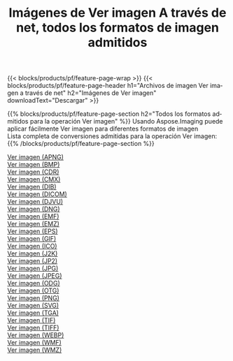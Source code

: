 ﻿---
title: Imágenes de Ver imagen A través de net, todos los formatos de imagen admitidos 
weight: 3920
url: /es/net/viewer 
lang: es
langdirlevel: 2
locales: zh-hans,ja,it,ru,de,es,fr,nl,id,lt,pl,pt,vi,tr,ko,zh-hant,ar,hi,th,sv,cs,uk,he
description: Usando Aspose.Imaging puede fácilmente Ver imagen imágenes a través de net
---

{{< blocks/products/pf/feature-page-wrap >}}
{{< blocks/products/pf/feature-page-header h1="Archivos de imagen Ver imagen a través de net" h2="Imágenes de Ver imagen" downloadText="Descargar" >}}


{{% blocks/products/pf/feature-page-section  h2="Todos los formatos admitidos para la operación Ver imagen" %}}
Usando Aspose.Imaging puede aplicar fácilmente Ver imagen para diferentes formatos de imagen
<br/>
Lista completa de conversiones admitidas para la operación Ver imagen:
{{% /blocks/products/pf/feature-page-section %}}
<div class="container-fluid productfamilypage bg-gray">
    <div class="convertypes bg-gray agp-content section">
        <div class="container">
		<div class="row other-converters">
		    <div class='col-md-2 other-converter remove-lp remove-rp'><a href="/imaging/es/net/viewer/apng" >Ver imagen (APNG)</a></div><div class='col-md-2 other-converter remove-lp remove-rp'><a href="/imaging/es/net/viewer/bmp" >Ver imagen (BMP)</a></div><div class='col-md-2 other-converter remove-lp remove-rp'><a href="/imaging/es/net/viewer/cdr" >Ver imagen (CDR)</a></div><div class='col-md-2 other-converter remove-lp remove-rp'><a href="/imaging/es/net/viewer/cmx" >Ver imagen (CMX)</a></div><div class='col-md-2 other-converter remove-lp remove-rp'><a href="/imaging/es/net/viewer/dib" >Ver imagen (DIB)</a></div><div class='col-md-2 other-converter remove-lp remove-rp'><a href="/imaging/es/net/viewer/dicom" >Ver imagen (DICOM)</a></div><div class='col-md-2 other-converter remove-lp remove-rp'><a href="/imaging/es/net/viewer/djvu" >Ver imagen (DJVU)</a></div><div class='col-md-2 other-converter remove-lp remove-rp'><a href="/imaging/es/net/viewer/dng" >Ver imagen (DNG)</a></div><div class='col-md-2 other-converter remove-lp remove-rp'><a href="/imaging/es/net/viewer/emf" >Ver imagen (EMF)</a></div><div class='col-md-2 other-converter remove-lp remove-rp'><a href="/imaging/es/net/viewer/emz" >Ver imagen (EMZ)</a></div><div class='col-md-2 other-converter remove-lp remove-rp'><a href="/imaging/es/net/viewer/eps" >Ver imagen (EPS)</a></div><div class='col-md-2 other-converter remove-lp remove-rp'><a href="/imaging/es/net/viewer/gif" >Ver imagen (GIF)</a></div><div class='col-md-2 other-converter remove-lp remove-rp'><a href="/imaging/es/net/viewer/ico" >Ver imagen (ICO)</a></div><div class='col-md-2 other-converter remove-lp remove-rp'><a href="/imaging/es/net/viewer/j2k" >Ver imagen (J2K)</a></div><div class='col-md-2 other-converter remove-lp remove-rp'><a href="/imaging/es/net/viewer/jp2" >Ver imagen (JP2)</a></div><div class='col-md-2 other-converter remove-lp remove-rp'><a href="/imaging/es/net/viewer/jpg" >Ver imagen (JPG)</a></div><div class='col-md-2 other-converter remove-lp remove-rp'><a href="/imaging/es/net/viewer/jpeg" >Ver imagen (JPEG)</a></div><div class='col-md-2 other-converter remove-lp remove-rp'><a href="/imaging/es/net/viewer/odg" >Ver imagen (ODG)</a></div><div class='col-md-2 other-converter remove-lp remove-rp'><a href="/imaging/es/net/viewer/otg" >Ver imagen (OTG)</a></div><div class='col-md-2 other-converter remove-lp remove-rp'><a href="/imaging/es/net/viewer/png" >Ver imagen (PNG)</a></div><div class='col-md-2 other-converter remove-lp remove-rp'><a href="/imaging/es/net/viewer/svg" >Ver imagen (SVG)</a></div><div class='col-md-2 other-converter remove-lp remove-rp'><a href="/imaging/es/net/viewer/tga" >Ver imagen (TGA)</a></div><div class='col-md-2 other-converter remove-lp remove-rp'><a href="/imaging/es/net/viewer/tif" >Ver imagen (TIF)</a></div><div class='col-md-2 other-converter remove-lp remove-rp'><a href="/imaging/es/net/viewer/tiff" >Ver imagen (TIFF)</a></div><div class='col-md-2 other-converter remove-lp remove-rp'><a href="/imaging/es/net/viewer/webp" >Ver imagen (WEBP)</a></div><div class='col-md-2 other-converter remove-lp remove-rp'><a href="/imaging/es/net/viewer/wmf" >Ver imagen (WMF)</a></div><div class='col-md-2 other-converter remove-lp remove-rp'><a href="/imaging/es/net/viewer/wmz" >Ver imagen (WMZ)</a></div>
                </div>
        </div>
    </div>
</div>
<br/>
